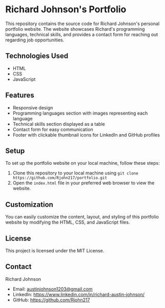 # Richard Johnson's Portfolio

This repository contains the source code for Richard Johnson's personal portfolio website. The website showcases Richard's programming languages, technical skills, and provides a contact form for reaching out regarding job opportunities.

## Technologies Used

- HTML
- CSS
- JavaScript

## Features

- Responsive design
- Programming languages section with images representing each language
- Technical skills section displayed as a table
- Contact form for easy communication
- Footer with clickable thumbnail icons for LinkedIn and GitHub profiles

## Setup

To set up the portfolio website on your local machine, follow these steps:

1. Clone this repository to your local machine using `git clone https://github.com/Rjohn217/portfolio.git`
2. Open the `index.html` file in your preferred web browser to view the website.

## Customization

You can easily customize the content, layout, and styling of this portfolio website by modifying the HTML, CSS, and JavaScript files.

## License

This project is licensed under the MIT License.

## Contact

Richard Johnson
- Email: austinjohnson1203@gmail.com
- LinkedIn: https://www.linkedin.com/in/richard-austin-johnson/
- GitHub: https://github.com/Rjohn217

